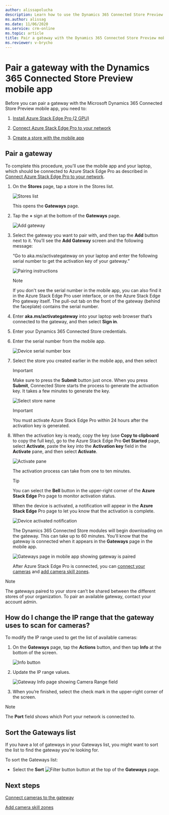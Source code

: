 ```yaml
---
author: alissapolucha
description: Learn how to use the Dynamics 365 Connected Store Preview mobile app to pair a gateway so you can connect LP cameras.
ms.author: alissag
ms.date: 11/06/2020
ms.service: crm-online
ms.topic: article
title: Pair a gateway with the Dynamics 365 Connected Store Preview mobile app
ms.reviewer: v-brycho
---
```


# Pair a gateway with the Dynamics 365 Connected Store Preview mobile app

Before you can pair a gateway with the Microsoft Dynamics 365 Connected Store Preview mobile app, you need to:

1. [Install Azure Stack Edge Pro (2 GPU)](ase-install.md)

2. [Connect Azure Stack Edge Pro to your network](ase-connect.md)

3. [Create a store with the mobile app](mobile-app-create-store.md)

## Pair a gateway

To complete this procedure, you'll use the mobile app and your laptop, which should be connected to Azure Stack Edge Pro as described in [Connect Azure Stack Edge Pro to your network](ase-connect.md).

1.	On the **Stores** page, tap a store in the Stores list. 

    ![Stores list](media/stores-list.PNG "Stores list")
    
    This opens the **Gateways** page. 
 
2.	Tap the **+** sign at the bottom of the **Gateways** page.

    ![Add gateway](media/add-gateway.PNG "Add gateway")

3.	Select the gateway you want to pair with, and then tap the **Add** button next to it. You’ll see the **Add Gateway** screen and the following message: 

    “Go to aka.ms/activategateway on your laptop and enter the following serial number to get the activation key of your gateway.”

    ![Pairing instructions](media/pairing-instructions.PNG "Pairing instructions")
    
    > [!NOTE]
    > If you don't see the serial number in the mobile app, you can also find it in the Azure Stack Edge Pro user interface, or on the Azure Stack Edge Pro gateway itself. The pull-out tab on the front of the gateway (behind the faceplate) contains the serial number.

4.	Enter **aka.ms/activategateway** into your laptop web browser that’s connected to the gateway, and then select **Sign in**.

5.	Enter your Dynamics 365 Connected Store credentials.
     
6.	Enter the serial number from the mobile app.
 
    ![Device serial number box](media/security-number.PNG "Device serial number box")
 
7.	Select the store you created earlier in the mobile app, and then select 

    > [!IMPORTANT]
    > Make sure to press the **Submit** button just once. When you press **Submit**, Connected Store starts the process to generate the activation key. It takes a few minutes to generate the key. 

    ![Select store name](media/select-store-name.PNG "Select store name")

    > [!IMPORTANT]
    > You must activate Azure Stack Edge Pro within 24 hours after the activation key is generated. 
 
8.	When the activation key is ready, copy the key (use **Copy to clipboard** to copy the full key), go to the Azure Stack Edge Pro **Get Started** page, select **Activate**, paste the key into the **Activation key** field in the **Activate** pane, and then select **Activate**. 

    ![Activate pane](media/ase-activate-pane.PNG "Activate pane")
 
    The activation process can take from one to ten minutes. 
    
    >[!TIP] 
    >You can select the **Bell** button in the upper-right corner of the **Azure Stack Edge** Pro page to monitor activation status. 
    
    When the device is activated, a notification will appear in the **Azure Stack Edge** Pro page to let you know that the activation is complete. 

    ![Device activated notification](media/device-activated.PNG "Device activated notification")
 
    The Dynamics 365 Connected Store modules will begin downloading on the gateway. This can take up to 60 minutes. You'll know that the gateway is connected when it appears in the **Gateways** page in the mobile app. 
    
    ![Gateways page in mobile app showing gateway is paired](media/gateway-paired.PNG "Gateways page in mobile app showing gateway is paired") 
    
    After Azure Stack Edge Pro is connected, you can [connect your cameras](mobile-app-add-cameras.md) and [add camera skill zones](mobile-app-add-camera-skill-zones.md). 
    
> [!NOTE]
> The gateways paired to your store can’t be shared between the different stores of your organization. To pair an available gateway, contact your account admin.

## How do I change the IP range that the gateway uses to scan for cameras?

To modify the IP range used to get the list of available cameras:

1. On the **Gateways** page, tap the **Actions** button, and then tap **Info** at the bottom of the screen.

    ![Info button](media/gateway-info.PNG "Info button")

2. Update the IP range values. 

    ![Gateway Info page showing Camera Range field](media/faq-ip-range.PNG "Gateway Info page showing Camera Range field")
    
3. When you’re finished, select the check mark in the upper-right corner of the screen.

>[!NOTE]
>The **Port** field shows which Port your network is connected to.
  
## Sort the Gateways list

If you have a lot of gateways in your Gateways list, you might want to sort the list to find the gateway you're looking for. 

To sort the Gateways list:

- Select the **Sort** ![Filter button](media/filter-button.PNG "Filter button") button at the top of the **Gateways** page.

## Next steps

[Connect cameras to the gateway](mobile-app-add-cameras.md)

[Add camera skill zones](mobile-app-add-camera-skill-zones.md)
